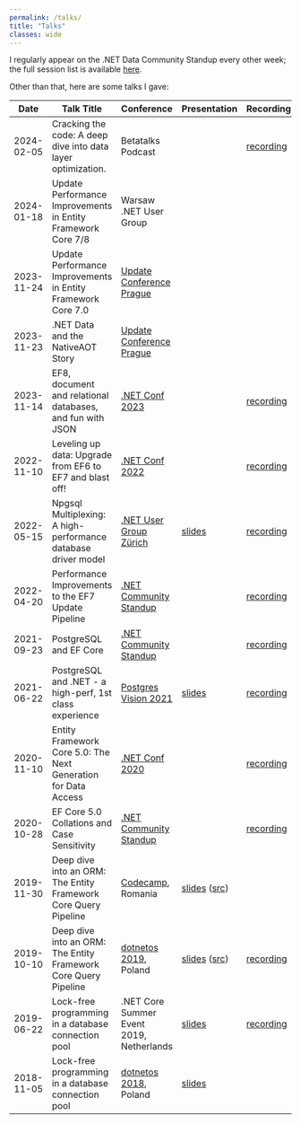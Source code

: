 ```yaml
---
permalink: /talks/
title: "Talks"
classes: wide
---
```


I regularly appear on the .NET Data Community Standup every other week; the full session list is available [here](https://www.youtube.com/playlist?list=PLdo4fOcmZ0oX0ObHwBrJ0vJpZ7PiYMqeA).

Other than that, here are some talks I gave:

Date       | Talk Title                                                      | Conference                                                                        | Presentation                             | Recording
---------- | ----------------------------------------------------------------| --------------------------------------------------------------------------------- | ---------------------------------------- | ---------
2024-02-05 | Cracking the code: A deep dive into data layer optimization.    | Betatalks Podcast                                                                 |                                          | [recording](https://podcast.betatalks.nl/1622272/14420325-75-cracking-the-code-a-deep-dive-into-data-layer-optimization-with-shay-rojansky)
2024-01-18 | Update Performance Improvements in Entity Framework Core 7/8    | Warsaw .NET User Group                                                            |                                          |
2023-11-24 | Update Performance Improvements in Entity Framework Core 7.0    | [Update Conference Prague](https://www.updateconference.net)                      |                                          | 
2023-11-23 | .NET Data and the NativeAOT Story                               | [Update Conference Prague](https://www.updateconference.net)                      |                                          | 
2023-11-14 | EF8, document and relational databases, and fun with JSON       | [.NET Conf 2023](https://www.dotnetconf.net)                                      |                                          | [recording](https://youtu.be/_8iH5QnkIJo)
2022-11-10 | Leveling up data: Upgrade from EF6 to EF7 and blast off!        | [.NET Conf 2022](https://www.dotnetconf.net)                                      |                                          | [recording](https://youtu.be/1U02rnSaz9Q)
2022-05-15 | Npgsql Multiplexing: A high-performance database driver model   | [.NET User Group Zürich](https://www.meetup.com/dotnet-zurich/events/285736291)   | [slides](2022-05-12-npgsql-multiplexing) | [recording](https://www.youtube.com/watch?v=M2tJLi_MYOw)
2022-04-20 | Performance Improvements to the EF7 Update Pipeline             | [.NET Community Standup](https://dotnet.microsoft.com/platform/community/standup) |                                          | [recording](https://www.youtube.com/watch?v=EXbuRVqxn2o)
2021-09-23 | PostgreSQL and EF Core                                          | [.NET Community Standup](https://dotnet.microsoft.com/platform/community/standup) |                                          | [recording](https://www.youtube.com/watch?v=Ya_cmZRwACM&list=PLdo4fOcmZ0oX-DBuRG4u58ZTAJgBAeQ-t&index=7)
2021-06-22 | PostgreSQL and .NET - a high-perf, 1st class experience         | [Postgres Vision 2021](https://www.postgresvision.com)                            | [slides](2021-06-22-postgres-vision)     | [recording](https://www.postgresvision.com/2021/session-videos/open)
2020-11-10 | Entity Framework Core 5.0: The Next Generation for Data Access  | [.NET Conf 2020](https://www.dotnetconf.net)                                      |                                          | [recording](https://www.youtube.com/watch?reload=9&v=BIImyq8qaD4)
2020-10-28 | EF Core 5.0 Collations and Case Sensitivity                     | [.NET Community Standup](https://dotnet.microsoft.com/platform/community/standup) |                                          | [recording](https://www.youtube.com/watch?v=OgMhLVa_VfA&list=PLdo4fOcmZ0oX-DBuRG4u58ZTAJgBAeQ-t&index=1)
2019-11-30 | Deep dive into an ORM: The Entity Framework Core Query Pipeline | [Codecamp](https://codecamp.ro/cluj), Romania                                     | [slides](2019-11-30-codecamp-efcore-query-internals) ([src](https://github.com/roji/roji.github.io/tree/master/talks/2019-11-30-codecamp-efcore-query-internals/src))
2019-10-10 | Deep dive into an ORM: The Entity Framework Core Query Pipeline | [dotnetos 2019](https://conf.dotnetos.org/), Poland                               | [slides](2019-10-08-dotnetos-efcore-query-internals) ([src](https://github.com/roji/roji.github.io/tree/master/talks/2019-10-08-dotnetos-efcore-query-internals/src)) | [recording](https://www.youtube.com/watch?v=r69ZxXgOIK4)
2019-06-22 | Lock-free programming in a database connection pool             | .NET Core Summer Event 2019, Netherlands                                          | [slides](https://slides.com/shayrojansky/netherlands-dncse-2019-6-22#/) | [recording](https://www.youtube.com/watch?time_continue=651&v=YQHFbYl38SE)
2018-11-05 | Lock-free programming in a database connection pool             | [dotnetos 2018](https://conf.dotnetos.org/), Poland                               | [slides](https://slides.com/shayrojansky/dotnetos-2018-11-05#/)
